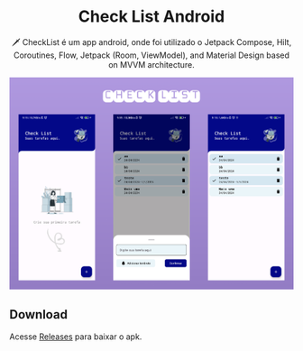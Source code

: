 <h1 align="center">Check List Android</h1>

<p align="center">  
🗡️ CheckList é um app android, onde foi utilizado o Jetpack Compose, Hilt, Coroutines, Flow, Jetpack (Room, ViewModel), and Material Design based on MVVM architecture.
</p>

<p align="center">
<img src="previews/preview.png"/>
</p>

## Download
Acesse [Releases](https://github.com/Faguim02/CheckList-Android/blob/main/app/releases/app-debug.apk) para baixar o apk.
